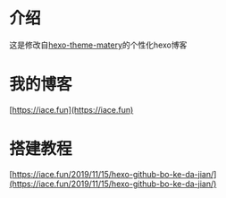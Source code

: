 # 介绍
这是修改自[hexo-theme-matery](https://github.com/blinkfox/hexo-theme-matery)的个性化hexo博客

# 我的博客
[https://iace.fun](https://iace.fun)

# 搭建教程
[https://iace.fun/2019/11/15/hexo-github-bo-ke-da-jian/](https://iace.fun/2019/11/15/hexo-github-bo-ke-da-jian/)

